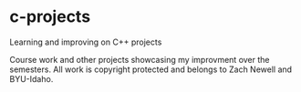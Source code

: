 # c-projects
Learning and improving on C++ projects

Course work and other projects showcasing my improvment over the semesters.
All work is copyright protected and belongs to Zach Newell and BYU-Idaho.
